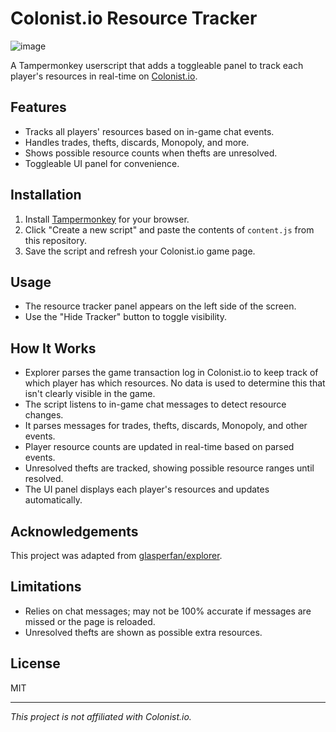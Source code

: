 # Colonist.io Resource Tracker

![image](https://github.com/user-attachments/assets/86491e78-9566-48c8-89b1-531fdb9a6fc6)


A Tampermonkey userscript that adds a toggleable panel to track each player's resources in real-time on [Colonist.io](https://colonist.io/).

## Features

- Tracks all players' resources based on in-game chat events.
- Handles trades, thefts, discards, Monopoly, and more.
- Shows possible resource counts when thefts are unresolved.
- Toggleable UI panel for convenience.

## Installation

1. Install [Tampermonkey](https://www.tampermonkey.net/) for your browser.
2. Click "Create a new script" and paste the contents of `content.js` from this repository.
3. Save the script and refresh your Colonist.io game page.

## Usage

- The resource tracker panel appears on the left side of the screen.
- Use the "Hide Tracker" button to toggle visibility.

## How It Works

- Explorer parses the game transaction log in Colonist.io to keep track of which player has which resources. No data is used to determine this that isn't clearly visible in the game.
- The script listens to in-game chat messages to detect resource changes.
- It parses messages for trades, thefts, discards, Monopoly, and other events.
- Player resource counts are updated in real-time based on parsed events.
- Unresolved thefts are tracked, showing possible resource ranges until resolved.
- The UI panel displays each player's resources and updates automatically.

## Acknowledgements

This project was adapted from [glasperfan/explorer](https://github.com/glasperfan/explorer/tree/master).

## Limitations

- Relies on chat messages; may not be 100% accurate if messages are missed or the page is reloaded.
- Unresolved thefts are shown as possible extra resources.

## License

MIT

---

*This project is not affiliated with Colonist.io.*
